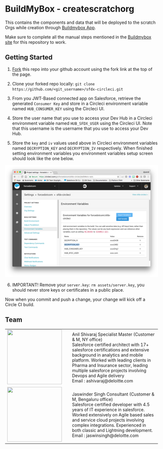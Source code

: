 # BuildMyBox - createscratchorg

This contains the components and data that will be deployed to the scratch Orgs while creation through [Buildmybox App](http://www.buildmy-box.com/).

Make sure to complete all the manual steps mentioned in the [Buildmybox site](http://www.buildmy-box.com/) for this repository to work.

## Getting Started

1) [Fork](http://help.github.com/fork-a-repo/) this repo into your github account using the fork link at the top of the page.

2) Clone your forked repo locally: `git clone https://github.com/<git_username>/sfdx-circleci.git`

3) From you JWT-Based connected app on Salesforce, retrieve the generated `Consumer Key` and store in a Circleci environment variable named `HUB_CONSUMER_KEY` using the Circleci UI.

4) Store the user name that you use to access your Dev Hub in a Circleci environment variable named `HUB_SFDX_USER` using the Circleci UI. Note that this username is the username that you use to access your Dev Hub.

5) Store the `key` and `iv` values used above in Circleci environment variables named `DECRYPTION_KEY` and `DECRYPTION_IV` respectively.  When finished setting environment variables you environment variables setup screen should look like the one below.

![alt text](assets/images/screenshot-194.png)

6) IMPORTANT! Remove your `server.key`: `rm assets/server.key`, you should never store keys or certificates in a public place.

Now when you commit and push a change, your change will kick off a Circle CI build.

## Team ###

<table>
    <tr>
        <td width="200px"><img src="https://lh3.googleusercontent.com/mljlcYpi4qFYdVnEjRwqW-gm48ikcnOgCKAP9i8L2NK7HZgdS_muRhMhrelyRAW1LD7Cjj8KczhG-KCwc5hTGxxIYhezgYy16Z4DZBDlgCjyvJdPDuky8XGBSHJSn4v5lenI3LGtG-m8JqJYWQcwpA3ClJI5LcqZIJcdKM5Q6VL_FB5YRmDkThlfXx-o_UhzqBx46FcPE2ccvRmQvLNYunXPnzElh5o8jDTQTV081_PHhfmzxRsykNWXowBJsBLL1Vee-Nu1gzF5qdlEdP_9Yfl2NobMbFf06dyqt-iddEjnN6CRIr7kjunkhPdi3_GcYsPAQRNL7kn5bDeOJ_dVvfmRUfI6ytNhpsMqtVWtb1tFq4l2FJTJTRkoT_H-WPokqqTySEzSU7qYYoxEgHx0gEwSWT8ywBFDm_FRGeLcAQpQe3FLqMUJDk_btTGg4kcW9GCGNCicNlgZdRbvfbRfA9E88SSw7rfsDO6tMN0dUKk46kcJWMCqtGaPPRfqqF0XFt3RaxI2o_3BsJ82oijiDKPfUFyCRR0F6oJtDLCmaOM5TqDsZt2Tal4kmiLl-BYZV4tLj0a-F_w-4QP_UkIWDnOoaH7RWp_vlaGgjWiKFZhJh1g4GvDieKzjYGoqrECWQtAvVXB8A_BKz0QQ4uTUtgFYmfCNFrE-PX85IPy6MsHvvx1EIK7-u5vMOz_Qj4cduwdDKpGLSbm4agP7bIJ7gwXPv7c7etwWzZNXZkwVKL2lbm2T=w159-h152-no" width="180" height="180"/> </td>
        <td> Anil Shivaraj Specialist Master (Customer & M, NY office) <br> Salesforce certified architect with 17+ salesforce certifications and extensive background in analytics and mobile platform. Worked with leading clients in Pharma and Insurance sector, leading multiple salesforce projects involving Devops and Agile delivery <br> Email : ashivaraj@deloitte.com</td>
    <tr>
        <td width="200px"><img src="https://lh3.googleusercontent.com/wwtE2FDueAHepwKBF97BcLLC4IR-_TfJAf6LVCZ5KL9eimEZvqqA0B4wHDZLnOa4-wQ3O64I-7y4OB0vXMpdHxOHeTbWUWfQxI_JU22SJ1WwuqezEfEB1Vmrtfpx4MSKMPSX-7oRRGU6qurb32lnkbBFoilXu1OfubGBoV2BqPdFNSRbdqFJ1qluJCobx86IO1clmKIsrPpZ8AJEpUKX1biaeSX8-a3QtPZPj-knbrueJG7y-LGWbx-cJMMMtu5yfhUyg_mLi3mdhD7lLFdcK3DS61JbKllbx1-BffQrM9UAMMJPPh5H6ingHvfGCl0I8vcxUXdU3-R2OQ0J6ae333_h7dwa2yE39P6EC-3crf_nXvoANWLlHLeWP7xf4AyGBbin9NMhKg3yow773OTBz-NeKAMkiOt894h6j43J4_ZDyVVODVF6YE6U4xZllw7xaR2K1JjS9TJI9nbwvly5RQReV_bN5sfmjYUsA-zyWNzIy1f-GY4MlJqleWiPqSKTjlgqqSs-IsUikDoxWYtybnVGjKQ9QVke5uE-zk21Hw3QKesnoQXh60jBtwt8slllnTT502zDd5J8rhigaCOCLnkma1zb0DzltdAp46Ib97PHFZCYsRD8269nHNjbV8jXWzEeAwebEqmdhR49XlSCsPppgNQDsQPbNzSu67eIbi-cnYC9xCKxpnUq3FSpdq7WsDuqURwFu1-mu6JmYmEBzpLDb-bKNXufsJSGQ-c8imYBpXaN=w252-h250-no" width="180" height="180" /></td>
        <td>Jaswinder Singh Consultant (Customer & M, Bengaluru office) <br> Salesforce certified developer with 4.5 years of IT experience in salesforce. Worked extensively on Agile based sales and service cloud projects involving complex integrations. Experienced in both classic and Lightning development. <br> Email : jaswinsingh@deloitte.com</td>
    </tr>
</table>
